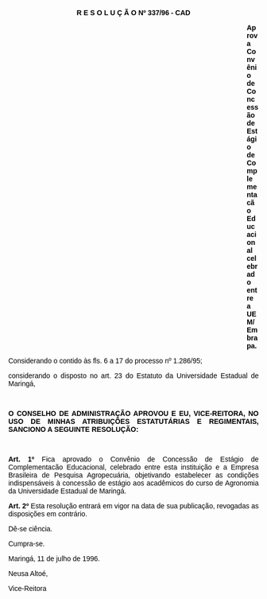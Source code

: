 <BODY TEXT="#000000">

<FONT FACE="Arial"><P ALIGN="JUSTIFY"></P>
<B><P ALIGN="CENTER">R E S O L U &Ccedil; &Atilde; O Nº 337/96 - CAD</P>
</B><P ALIGN="JUSTIFY"></P><DIR>
<DIR>
<DIR>
<DIR>
<DIR>
<DIR>
<DIR>
<DIR>
<DIR>
<DIR>
<DIR>
<DIR>

<B><P ALIGN="JUSTIFY">Aprova Conv&ecirc;nio de Concess&atilde;o de Est&aacute;gio de Complementac&atilde;o Educacional celebrado entre a UEM/Embrapa.</P>
</B><P ALIGN="JUSTIFY"></P></DIR>
</DIR>
</DIR>
</DIR>
</DIR>
</DIR>
</DIR>
</DIR>
</DIR>
</DIR>
</DIR>
</DIR>

<P ALIGN="JUSTIFY">Considerando o contido &agrave;s fls. 6 a 17 do processo nº 1.286/95;</P>
<P ALIGN="JUSTIFY">considerando o disposto no art. 23 do Estatuto da Universidade Estadual de Maring&aacute;,</P>
<P ALIGN="JUSTIFY"></P>
<P ALIGN="JUSTIFY">&nbsp;</P>
<B><P ALIGN="JUSTIFY">O CONSELHO DE ADMINISTRA&Ccedil;&Atilde;O APROVOU E EU, VICE-REITORA, NO USO DE MINHAS ATRIBUI&Ccedil;&Otilde;ES ESTATUT&Aacute;RIAS E REGIMENTAIS, SANCIONO A SEGUINTE RESOLU&Ccedil;&Atilde;O:</P>
<P ALIGN="JUSTIFY"></P>
</B><P ALIGN="JUSTIFY">&nbsp;</P>
<B><P ALIGN="JUSTIFY">Art. 1º</B> Fica aprovado o Conv&ecirc;nio de Concess&atilde;o de Est&aacute;gio de Complementac&atilde;o Educacional, celebrado entre esta institui&ccedil;&atilde;o e a Empresa Brasileira de Pesquisa Agropecu&aacute;ria, objetivando estabelecer as condi&ccedil;&otilde;es indispens&aacute;veis &agrave; concess&atilde;o de est&aacute;gio aos acad&ecirc;micos do curso de Agronomia da Universidade Estadual de Maring&aacute;.</P>
<B><P ALIGN="JUSTIFY">Art. 2º</B> Esta resolu&ccedil;&atilde;o entrar&aacute; em vigor na data de sua publica&ccedil;&atilde;o, revogadas as disposi&ccedil;&otilde;es em contr&aacute;rio. </P>
<P ALIGN="JUSTIFY">D&ecirc;-se ci&ecirc;ncia.</P>
<P ALIGN="JUSTIFY">Cumpra-se.</P>
<P ALIGN="JUSTIFY">Maring&aacute;, 11 de julho de 1996.</P>
<P ALIGN="JUSTIFY"></P>
<P ALIGN="JUSTIFY">Neusa Alto&eacute;,</P>
<P ALIGN="JUSTIFY">Vice-Reitora</P></FONT></BODY>
